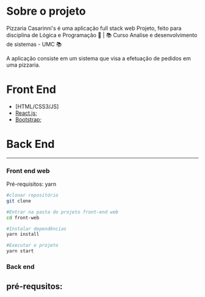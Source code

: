 # Sobre o projeto

Pizzaria Casarinni's é uma aplicação full stack web Projeto, feito para disciplina de Lógica e Programação 📔 | 📚 Curso Analise e desenvolvimento de sistemas - UMC 📚

A aplicação consiste em um sistema que visa a efetuação de pedidos em uma pizzaria.

# Front End
- [HTML/CSS3/JS]
- [React.js](https://reactjs.org/);
- [Bootstrap](https://getbootstrap.com/);


# Back End

----
### Front end web
Pré-requisitos: yarn

```bash
#clonar repositório
git clone

#Entrar na pasta do projeto front-end web
cd front-web

#Instalar dependências
yarn install

#Executar o projeto
yarn start

```
### Back end 
pré-requsitos:
----


